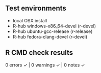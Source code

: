 ## Test environments
- local OSX install
- R-hub windows-x86_64-devel (r-devel)
- R-hub ubuntu-gcc-release (r-release)
- R-hub fedora-clang-devel (r-devel)

## R CMD check results

0 errors ✓ | 0 warnings ✓ | 0 notes ✓
